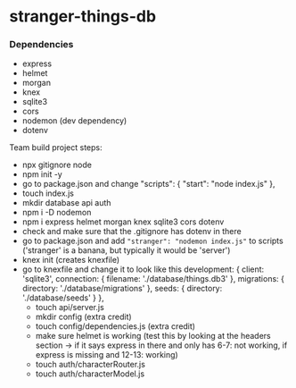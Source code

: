 # stranger-things-db

### Dependencies

- express
- helmet
- morgan
- knex
- sqlite3
- cors
- nodemon (dev dependency)
- dotenv

Team build project
steps:
- npx gitignore node
- npm init -y
- go to package.json and change 
  "scripts": {
    "start": "node index.js"
  },
- touch index.js
- mkdir database api auth
- npm i -D nodemon
- npm i express helmet morgan knex sqlite3 cors dotenv
- check and make sure that the .gitignore has dotenv in there
- go to package.json and add `"stranger": "nodemon index.js"` to scripts ('stranger' is a banana, but typically it would be 'server')
- knex init (creates knexfile)
- go to knexfile and change it to look like this
    development: {
    client: 'sqlite3',
    connection: {
      filename: './database/things.db3'
    },
    migrations: {
      directory: './database/migrations'
    },
    seeds: {
      directory: './database/seeds'
    }
  },
  - touch api/server.js
  - mkdir config (extra credit)
  - touch config/dependencies.js (extra credit)
  - make sure helmet is working (test this by looking at the headers section -> if it says express in there and only has 6-7: not working, if express is missing and 12-13: working)
  - touch auth/characterRouter.js
  - touch auth/characterModel.js